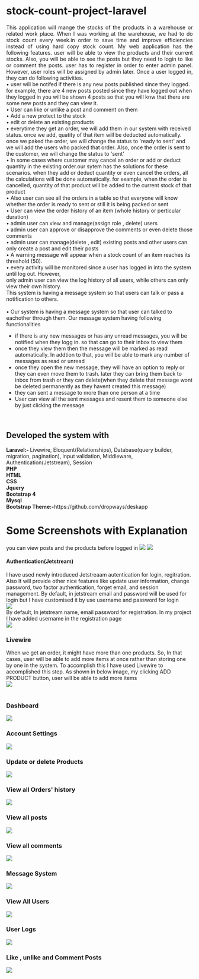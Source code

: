 # stock-count-project-laravel
<div style="text-align: justify;">This application will mange the stocks of the products in a warehouse or related work place.  
When I was working at the warehouse, we had to do stock count every week.in order to save time and improve efficiencies instead of using hard copy stock count.
My web application has the following features.
user will be able to view the products and their current stocks. Also, you will be able to see the posts but they need to login to like or comment the posts.
user has to register in order to enter admin panel. However, user roles will be assigned by admin later.
Once a user logged in, they can do following activities.</div>
• user will be notifed if there is any new posts published since they logged. for example, there are 4 new posts posted since they have logged out when they logged in you will be shown 4 posts so that you will knw that there are some new posts and they can view it.<br>
• User can like or unlike a post and comment on them<br>
• Add a new protect to the stock<br>
• edit or delete an existing products<br>
• everytime they get an order, we will add them in our system with received status. once we add, quatity of that item will be deducted automatically. once we paked the order, we will change the status to 'ready to sent' and we will add the users who packed that order. Also, once the order is sent to the customer, we will change the status to 'sent' <br>
• In some cases where customer may cancel an order or add or deduct quantity in the existing order.our sytem has the solutions for these scenarios. when they add or deduct quantity or even cancel the orders, all the calculations will be done automatically. for example, when the order is cancelled, quantity of that product will be added to the current stock of that product<br>
• Also user can see all the orders in a table so that everyone will know whether the order is ready to sent or still it is being packed or sent<br>
• User can view the order history of an item (whole history or perticular duration)<br>
• admin user can view and manage(assign role , delete) users<br>
• admin user can approve or disapprove the comments or even delete those comments<br>
• admin user can manage(delete , edit) existing posts and other users can only create a post and edit their posts<br>
• A warning message will appear when a stock count of an item reaches its threshold (50).<br>
• every activity will be monitored since a user has logged in into the system until log out. However,<br>
only admin user can view the log history of all users, while others can only view their own history.<br>
This system is having a message system so that users can talk or pass a notification to others.<br>
<br>
• Our system is having a message system so that user can talked to eachother through them. Our message system having following functionalities<br>
<ul>
  <li>if there is any new messages or has any unread messages, you will be notified when they logg in. so that can go to their inbox to view them </li>
  <li>once they view them then the message will be marked as read automatically. In addtion to that, you will be able to mark any number of messages as read or unread</li>
  <li>once they open the new message, they will have an option to reply or they can even move them to trash. later they can bring them back to inbox from trash or they can delete(when they delete that message wont be deleted permanently as they havent created this message)</li>
  <li> they can sent a message to more than one person at a time</li>
  <li>User can view all the sent messages and resent them to someone else by just clicking the message </li>
</ul>
<br>
<h2>Developed the system with</h2>
<b>Laravel:- </b>Livewire, Eloquent(Relationships), Database(query builder, migration, pagination), input validation, Middleware, Authentication(Jetstream), Session<br>
<b>PHP</b><br>
<b>HTML</b><br>
<b>CSS</b><br>
<b>Jquery</b><br>
<b>Bootstrap 4</b><br>
<b>Mysql</b><br>
<b>Bootstrap Theme:-</b>https://github.com/dropways/deskapp<br>

<h1>Some Screenshots with Explanation</h1>

you can view posts and the products before logged in
<img src="pro/post.JPG">
<img src="pro/product.JPG">
<br>
<h4>Authentication(Jetstream)</h4>
I have used newly introduced Jetstreaam autentication for login, regitration. Also It will provide other nice features like update user information, change password, two factor authentication, forget email, and session management.
By default, in jetstream email and password will be used for login but I have customised it by use username and password for login<br>
<img src="pro/login.JPG">
<br>
By default, In jetstream name, email password for registration. In my project I have added username in the registration page<br>
<img src="pro/regis.JPG">
<br>
<h3>Livewire</h3>
When we get an order, it might have more than one products. So, In that cases, user will be able to add more items at once rather than storing one by one in the system. To accomplish this I have used Livewire to accomplished this step. As shown in below image, my clicking ADD PRODUCT button, user will be able to add more items
<br>
<img src="pro/livewire.JPG">
<br>
<br>
<h3>Dashboard</h3>
<img src="pro/dash.JPG">
<br>
<h3>Account Settings</h3>
<img src="pro/account.JPG">
<br>
<h3>Update or delete Products</h3>
<img src="pro/viewItem.JPG">
<br>
<h3>View all Orders' history</h3>
<img src="pro/sellHistory.JPG">
<br>
<h3>View all posts</h3>
<img src="pro/viewPost.JPG">
<br>
<h3>View all comments</h3>
<img src="pro/comment.JPG">
<br>
<h3>Message System</h3>
<img src="pro/message.JPG">
<br>
<h3>View All Users</h3>
<img src="pro/users.JPG">
<br>
<h3>User Logs</h3>
<img src="pro/logs.JPG">
<br>
<h3>Like , unlike and Comment Posts</h3>
<img src="pro/like.JPG">
<br>








